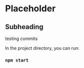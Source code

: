 # Placeholder

## Subheading

testing commits

In the project directory, you can run:

### `npm start`
